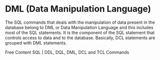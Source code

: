 # DML (Data Manipulation Language)

The SQL commands that deals with the manipulation of data present in the database belong to DML or Data Manipulation Language and this includes most of the SQL statements. It is the component of the SQL statement that controls access to data and to the database. Basically, DCL statements are grouped with DML statements.

<ResourceGroupTitle>Free Content</ResourceGroupTitle>
<BadgeLink colorScheme='yellow' badgeText='Read' href='https://www.geeksforgeeks.org/sql-ddl-dql-dml-dcl-tcl-commands/'>SQL | DDL, DQL, DML, DCL and TCL Commands</BadgeLink>
